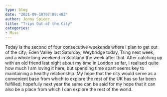 ```yaml
---
type: blog
date: "2021-09-18T07:09:48Z"
author: Jonny Spicer
title: "Trips Out of the City"
categories:
- Misc
---
```

Today is the second of four consecutive weekends where I plan to get out of the city; Eden Valley last Saturday, Weybridge today, Tring next week, and a whole long weekend in Scotland the week after that. After catching up with an old friend last night about my time in
London so far, I realised quite how much I am loving it here, but spending time apart seems key to maintaining a healthy relationship. My hope that the city would serve as a convenient base from which to explore the rest of the UK has so far been fulfilled; hopefully next
year the same can be said for my hope that it can also be a place from which I can explore the rest of the world.
